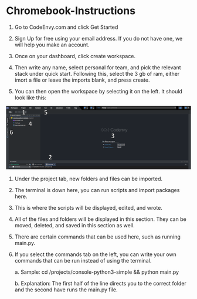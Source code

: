 # Chromebook-Instructions

1.	Go to CodeEnvy.com and click Get Started

2.	Sign Up for free using your email address. If you do not have one, we will help you make an account.

3.	Once on your dashboard, click create workspace.

4.	Then write any name, select personal for team, and pick the relevant stack under quick start. Following this, select the 3 gb of ram, either imort a file or leave the imports blank, and press create.

5.	You can then open the workspace by selecting it on the left. It should look like this:


![alt text](https://github.com/glstewart17/Chromebook-Instructions/blob/master/CodeEnvyWorkspace.PNG "CodeEnvy Workspace")


1.	Under the project tab, new folders and files can be imported.

2.	The terminal is down here, you can run scripts and import packages here.

3.	This is where the scripts will be displayed, edited, and wrote.

4.	All of the files and folders will be displayed in this section. They can be moved, deleted, and saved in this section as well.

5.	There are certain commands that can be used here, such as running main.py.

6.	If you select the commands tab on the left, you can write your own commands that can be run instead of using the terminal.
  
    a.	Sample: cd /projects/console-python3-simple && python main.py
  
    b.	Explanation: The first half of the line directs you to the correct folder and the second have runs the main.py file.
 
